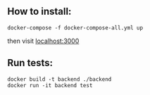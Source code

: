 ## How to install:
```
docker-compose -f docker-compose-all.yml up
```
then visit [localhost:3000](http://localhost:3000)

## Run tests:
```
docker build -t backend ./backend
docker run -it backend test
```

